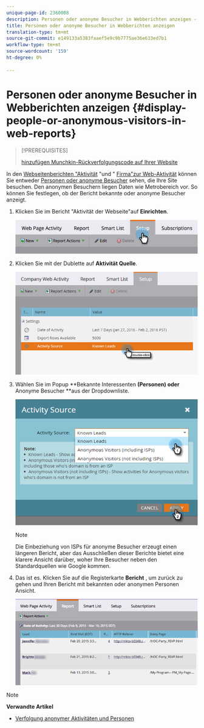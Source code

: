 ```yaml
---
unique-page-id: 2360008
description: Personen oder anonyme Besucher in Webberichten anzeigen - Marketing-Dokumente - Produktdokumentation
title: Personen oder anonyme Besucher in Webberichten anzeigen
translation-type: tm+mt
source-git-commit: e149133a5383faaef5e9c9b7775ae36e633ed7b1
workflow-type: tm+mt
source-wordcount: '159'
ht-degree: 0%

---
```



# Personen oder anonyme Besucher in Webberichten anzeigen {#display-people-or-anonymous-visitors-in-web-reports}

>[!PREREQUISITES]
>
>[hinzufügen Munchkin-Rückverfolgungscode auf Ihrer Website](../../../../product-docs/administration/additional-integrations/add-munchkin-tracking-code-to-your-website.md)

In den [Webseitenberichten &quot;Aktivität](../../../../product-docs/reporting/basic-reporting/report-types/web-page-activity-report.md) &quot;und &quot; [Firma&quot;zur Web-Aktivität](../../../../product-docs/reporting/basic-reporting/report-types/company-web-activity-report.md) können Sie entweder [Personen oder anonyme Besucher](../../../../product-docs/core-marketo-concepts/smart-lists-and-static-lists/managing-people-in-smart-lists/understanding-anonymous-activity-and-people.md) sehen, die Ihre Site besuchen. Den anonymen Besuchern liegen Daten wie Metrobereich vor.  So können Sie festlegen, ob der Bericht bekannte oder anonyme Besucher anzeigt.

1. Klicken Sie im Bericht &quot;Aktivität der Webseite&quot;auf **Einrichten**.

   ![](assets/image2015-3-10-11-3a43-3a13.png)

1. Klicken Sie mit der Dublette auf **Aktivität Quelle**.

   ![](assets/image2016-2-2-14-3a5-3a59.png)

1. Wählen Sie im Popup **Bekannte Interessenten **(Personen) oder** Anonyme Besucher **aus der Dropdownliste.

   ![](assets/image2016-2-2-14-3a7-3a8.png)

   >[!NOTE]
   >
   >Die Einbeziehung von ISPs für anonyme Besucher erzeugt einen längeren Bericht, aber das Ausschließen dieser Berichte bietet eine klarere Ansicht darüber, woher Ihre Besucher neben den Standardquellen wie Google kommen.

1. Das ist es. Klicken Sie auf die Registerkarte **Bericht** , um zurück zu gehen und Ihren Bericht mit bekannten oder anonymen Personen Ansicht.

   ![](assets/image2015-3-10-11-3a48-3a36.png)

>[!NOTE]
>
>**Verwandte Artikel**
>
>* [Verfolgung anonymer Aktivitäten und Personen](tracking-anonymous-activity-and-people.md)

>



